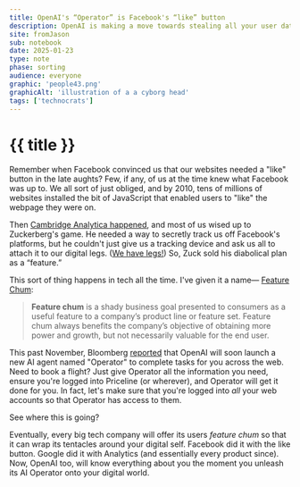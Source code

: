 ```yaml
---
title: OpenAI's “Operator” is Facebook's “like” button
description: OpenAI is making a move towards stealing all your user data just like Facebook in the 2000's.
site: fromJason
sub: notebook
date: 2025-01-23
type: note
phase: sorting
audience: everyone
graphic: 'people43.png'
graphicAlt: 'illustration of a a cyborg head'
tags: ['technocrats']
---
```

# {{ title }}

Remember when Facebook convinced us that our websites needed a "like" button in the late aughts? Few, if any, of us at the time knew what Facebook was up to. We all sort of just obliged, and by 2010, tens of millions of websites installed the bit of JavaScript that enabled users to "like" the webpage they were on. 

Then [Cambridge Analytica happened](https://youtube.com/watch?v=mrnXv-g4yKU&feature=share), and most of us wised up to Zuckerberg's game. He needed a way to secretly track us off Facebook's platforms, but he couldn't just give us a tracking device and ask us all to attach it to our digital legs. ([We have legs!](https://www.vox.com/recode/2022/10/11/23399439/metaverse-mark-zuckerberg-connect-avatar-legs-meta-microsoft-apple-vr-ar)) So, Zuck sold his diabolical plan as a “feature.”

This sort of thing happens in tech all the time. I've given it a name— [Feature Chum](https://micro.fromjason.xyz/2024/12/22/feature-chum-you.html):

> **Feature chum** is a shady business goal presented to consumers as a useful feature to a company’s product line or feature set. Feature chum always benefits the company’s objective of obtaining more power and growth, but not necessarily valuable for the end user.

This past November, Bloomberg [reported](https://www.bloomberg.com/news/articles/2024-11-13/openai-nears-launch-of-ai-agents-to-automate-tasks-for-users) that OpenAI will soon launch a new AI agent named "Operator" to complete tasks for you across the web. Need to book a flight? Just give Operator all the information you need, ensure you're logged into Priceline (or wherever), and Operator will get it done for you. In fact, let's make sure that you're logged into *all* your web accounts so that Operator has access to them. 

See where this is going?

Eventually, every big tech company will offer its users *feature chum* so that it can wrap its tentacles around your digital self. Facebook did it with the like button. Google did it with Analytics (and essentially every product since). Now, OpenAI too, will know everything about you the moment you unleash its AI Operator onto your digital world.
